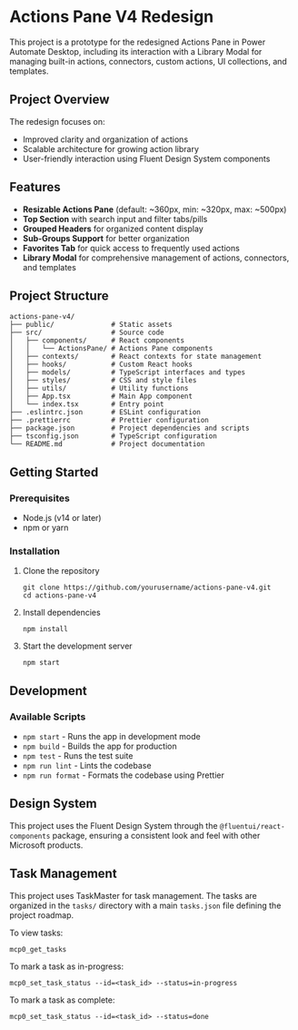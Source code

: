 # Actions Pane V4 Redesign

This project is a prototype for the redesigned Actions Pane in Power Automate Desktop, including its interaction with a Library Modal for managing built-in actions, connectors, custom actions, UI collections, and templates.

## Project Overview

The redesign focuses on:
- Improved clarity and organization of actions
- Scalable architecture for growing action library
- User-friendly interaction using Fluent Design System components

## Features

- **Resizable Actions Pane** (default: ~360px, min: ~320px, max: ~500px)
- **Top Section** with search input and filter tabs/pills
- **Grouped Headers** for organized content display
- **Sub-Groups Support** for better organization
- **Favorites Tab** for quick access to frequently used actions
- **Library Modal** for comprehensive management of actions, connectors, and templates

## Project Structure

```
actions-pane-v4/
├── public/              # Static assets
├── src/                 # Source code
│   ├── components/      # React components
│   │   └── ActionsPane/ # Actions Pane components
│   ├── contexts/        # React contexts for state management
│   ├── hooks/           # Custom React hooks
│   ├── models/          # TypeScript interfaces and types
│   ├── styles/          # CSS and style files
│   ├── utils/           # Utility functions
│   ├── App.tsx          # Main App component
│   └── index.tsx        # Entry point
├── .eslintrc.json       # ESLint configuration
├── .prettierrc          # Prettier configuration
├── package.json         # Project dependencies and scripts
├── tsconfig.json        # TypeScript configuration
└── README.md            # Project documentation
```

## Getting Started

### Prerequisites

- Node.js (v14 or later)
- npm or yarn

### Installation

1. Clone the repository
   ```
   git clone https://github.com/yourusername/actions-pane-v4.git
   cd actions-pane-v4
   ```

2. Install dependencies
   ```
   npm install
   ```

3. Start the development server
   ```
   npm start
   ```

## Development

### Available Scripts

- `npm start` - Runs the app in development mode
- `npm build` - Builds the app for production
- `npm test` - Runs the test suite
- `npm run lint` - Lints the codebase
- `npm run format` - Formats the codebase using Prettier

## Design System

This project uses the Fluent Design System through the `@fluentui/react-components` package, ensuring a consistent look and feel with other Microsoft products.

## Task Management

This project uses TaskMaster for task management. The tasks are organized in the `tasks/` directory with a main `tasks.json` file defining the project roadmap.

To view tasks:
```
mcp0_get_tasks
```

To mark a task as in-progress:
```
mcp0_set_task_status --id=<task_id> --status=in-progress
```

To mark a task as complete:
```
mcp0_set_task_status --id=<task_id> --status=done
```
